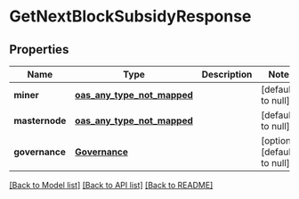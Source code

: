 # GetNextBlockSubsidyResponse
## Properties

| Name | Type | Description | Notes |
|------------ | ------------- | ------------- | -------------|
| **miner** | [**oas_any_type_not_mapped**](.md) |  | [default to null] |
| **masternode** | [**oas_any_type_not_mapped**](.md) |  | [default to null] |
| **governance** | [**Governance**](Governance.md) |  | [optional] [default to null] |

[[Back to Model list]](../README.md#documentation-for-models) [[Back to API list]](../README.md#documentation-for-api-endpoints) [[Back to README]](../README.md)

